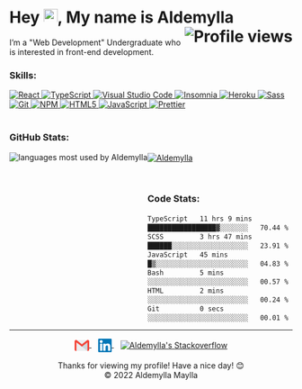<h1 align="left">Hey <img src="https://media.giphy.com/media/hvRJCLFzcasrR4ia7z/giphy.gif" width="25px" height="25px">, My name is Aldemylla <img align="right" src="https://komarev.com/ghpvc/?username=aldemylla&color=blue" alt="Profile views" /></h1>

I’m a "Web Development" Undergraduate who is interested in front-end development.

### Skills: 

<a href="https://github.com/Aldemylla/">
  <img alt="React" src="https://img.shields.io/badge/-React-2987a1?style=flat-square&logo=react&logoColor=white"/>
  <img alt="TypeScript" src="https://img.shields.io/badge/-TypeScript-007ACC?style=flat-square&logo=typescript&logoColor=white" />
  <img alt="Visual Studio Code" src="https://img.shields.io/badge/-VSCode-007ACC?style=flat-square&logo=Visual%20Studio%20Code&logoColor=white" />
  <img alt="Insomnia" src="https://img.shields.io/badge/-Insomnia-5849BE?style=flat-square&logo=insomnia&logoColor=white" />
  <img alt="Heroku" src="https://img.shields.io/badge/-Heroku-5415a5?style=flat-square&logo=heroku&logoColor=white" />
  <img alt="Sass" src="https://img.shields.io/badge/-Sass-CC6699?style=flat-square&logo=sass&logoColor=white" />
  <img alt="Git" src="https://img.shields.io/badge/-Git-F05032?style=flat-square&logo=git&logoColor=white" />
  <img alt="NPM" src="https://img.shields.io/badge/-NPM-CB3837?style=flat-square&logo=npm&logoColor=white" />
  <img alt="HTML5" src="https://img.shields.io/badge/-HTML5-E34F26?style=flat-square&logo=html5&logoColor=white" />
  <img alt="JavaScript" src="https://img.shields.io/badge/-JavaScript-e1cb15?style=flat-square&logo=JavaScript&logoColor=gray" />
  <img alt="Prettier" src="https://img.shields.io/badge/-Prettier-e8b23a?style=flat-square&logo=prettier&logoColor=gray" />
</a>
<br/><br/>

### GitHub Stats:
<a href="https://github.com/aldemylla">
<p><img align="left" height="150px" src="https://github-readme-stats.vercel.app/api/top-langs/?username=aldemylla&show_icons=true&theme=dark&langs_count=8&count_private=true&card_heigth=150&layout=compact" alt="languages most used by Aldemylla" /></p>

<p><img align="center" height="150px" src="https://github-readme-stats.vercel.app/api?username=aldemylla&show_icons=true&locale=en&theme=dark&langs_count=8&count_private=true&card_heigth=150&" alt="Aldemylla" /></p>
</a>
<br/>

### Code Stats:
<!--START_SECTION:waka-->

```text
TypeScript   11 hrs 9 mins   █████████████████▓░░░░░░░   70.44 %
SCSS         3 hrs 47 mins   ██████░░░░░░░░░░░░░░░░░░░   23.91 %
JavaScript   45 mins         █▒░░░░░░░░░░░░░░░░░░░░░░░   04.83 %
Bash         5 mins          ░░░░░░░░░░░░░░░░░░░░░░░░░   00.57 %
HTML         2 mins          ░░░░░░░░░░░░░░░░░░░░░░░░░   00.24 %
Git          0 secs          ░░░░░░░░░░░░░░░░░░░░░░░░░   00.01 %
```

<!--END_SECTION:waka-->

---
<p align="center">
  <a href="mailto:aldemylla@gmail.com" >
    <img align="center" alt="Aldemylla's mail" width="26px" src="https://github.com/SatYu26/SatYu26/blob/master/Assets/Gmail.svg" />
  </a> &nbsp;&nbsp;
  
  <a href="https://www.linkedin.com/in/aldemylla/" target="_blank">
    <img align="center" alt="Aldemylla's Linkedin" width="24px" src="https://github.com/SatYu26/SatYu26/blob/master/Assets/Linkedin.svg" />
  </a> &nbsp;&nbsp;

  <a href="https://stackoverflow.com/users/16495476/aldemylla" target="_blank">
    <img align="center" alt="Aldemylla's Stackoverflow" width="28px" src="https://upload.wikimedia.org/wikipedia/commons/thumb/e/ef/Stack_Overflow_icon.svg/1200px-Stack_Overflow_icon.svg.png" />
  </a>
<p> 

<div align="center">
  Thanks for viewing my profile! Have a nice day! 😊 <br/>
  &copy; 2022 Aldemylla Maylla
</div>
<!--
**Aldemylla/aldemylla** is a ✨ _special_ ✨ repository because its `README.md` (this file) appears on your GitHub profile.

Here are some ideas to get you started:

- 🔭 I’m currently working on ...
- 🌱 I’m currently learning ...
- 👯 I’m looking to collaborate on ...
- 🤔 I’m looking for help with ...
- 💬 Ask me about ...
- 📫 How to reach me: ...
- 😄 Pronouns: ...
- ⚡ Fun fact: ...
-->
